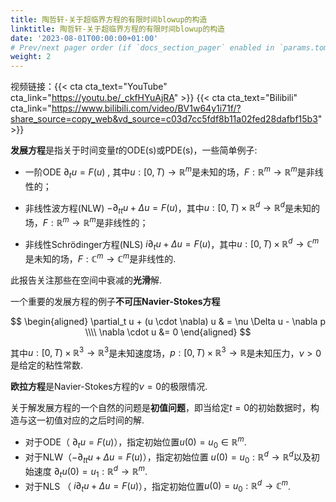 ```yaml
---
title: 陶哲轩-关于超临界方程的有限时间blowup的构造
linktitle: 陶哲轩-关于超临界方程的有限时间blowup的构造
date: '2023-08-01T00:00:00+01:00'
# Prev/next pager order (if `docs_section_pager` enabled in `params.toml`)
weight: 2
---
```

视频链接：{{< cta cta_text="YouTube" cta_link="https://youtu.be/_ckfHYuAjRA" >}} {{< cta cta_text="Bilibili" cta_link="https://www.bilibili.com/video/BV1w64y1i71f/?share_source=copy_web&vd_source=c03d7cc5fdf8b11a02fed28dafbf15b3" >}} 


**发展方程**是指关于时间变量$t$的ODE(s)或PDE(s)，一些简单例子:

* 一阶ODE $\partial_t u = F(u)$ , 其中$u :[0, T) \rightarrow \mathbb{R}^m$是未知的场，$F : \mathbb{R}^m \rightarrow \mathbb{R}^m$是非线性的；
* 非线性波方程(NLW) $- \partial_{tt} u + \Delta u = F(u)$，其中$u: [0, T) \times \mathbb{R}^d \rightarrow \mathbb{R}^d$是未知的场，$F : \mathbb{R}^m \rightarrow \mathbb{R}^m$是非线性的；

* 非线性Schrödinger方程(NLS) $i \partial_t u + \Delta u = F(u)$，其中$u: [0, T) \times \mathbb{R}^d \rightarrow \mathbb{C}^m$是未知的场，$F: \mathbb{C}^m \rightarrow \mathbb{C}^m$是非线性的.

此报告关注那些在空间中衰减的**光滑**解.


一个重要的发展方程的例子**不可压Navier-Stokes方程**

$$
\begin{aligned}
\partial_t u + (u \cdot \nabla) u & =  \nu \Delta u - \nabla p \\\\
\nabla \cdot u &= 0
\end{aligned}
$$

其中$u : [0, T) \times \mathbb{R}^3 \rightarrow \mathbb{R}^3$是未知速度场，$p: [0, T) \times \mathbb{R}^3 \rightarrow \mathbb{R}$是未知压力，$\nu > 0$是给定的粘性常数.

**欧拉方程**是Navier-Stokes方程的$\nu = 0$的极限情况.

关于解发展方程的一个自然的问题是**初值问题**，即当给定$t = 0$的初始数据时，构造与这一初值对应的之后时间的解.

* 对于ODE（ $\partial_t u = F(u)$），指定初始位置$u(0) = u_0 \in \mathbb{R}^m$.
* 对于NLW（$- \partial_{tt} u + \Delta u = F(u)$），指定初始位置 $u(0) = u_0:\mathbb{R}^d \rightarrow \mathbb{R}^d$以及初始速度 $\partial_t u(0) = u_1: \mathbb{R}^d \rightarrow \mathbb{R}^m.$
* 对于NLS （ $i \partial_t u + \Delta u = F(u)$），指定初始位置$u(0) = u_0: \mathbb{R}^d \rightarrow \mathbb{C}^m$.


